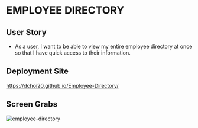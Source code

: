 # EMPLOYEE DIRECTORY

## User Story

- As a user, I want to be able to view my entire employee directory at once so that I have quick access to their information.

## Deployment Site

https://dchoi20.github.io/Employee-Directory/

## Screen Grabs

![employee-directory](./images/employee-directory.png)

